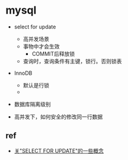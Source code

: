 
# mysql 

+ select for update
    + 高并发场景
    + 事物中才会生效
        + COMMIT后释放锁
    + 查询时，查询条件有主键，锁行。否则锁表

+ InnoDB
    + 默认是行锁
    + 

+ 数据库隔离级别


+ 高并发下，如何安全的修改同一行数据

## ref

+ [关"SELECT FOR UPDATE"的一些概念](https://www.huaweicloud.com/articles/2941282344610781fd8418a7947a027d.html)